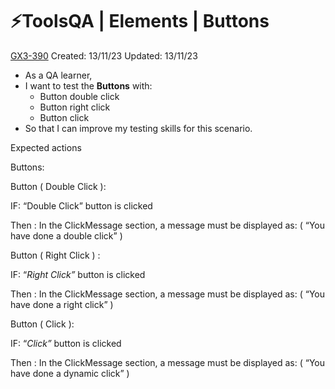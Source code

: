 # ⚡️ToolsQA | Elements | Buttons

[GX3-390](https://upexgalaxy30.atlassian.net/browse/GX3-390) Created: 13/11/23 Updated: 13/11/23

-   As a QA learner,
-   I want to test the **Buttons** with:
    -   Button double click
    -   Button right click
    -   Button click
-   So that I can improve my testing skills for this scenario.

Expected actions

Buttons:

Button ( Double Click ):

IF: “Double Click” button is clicked

Then : In the ClickMessage section, a message must be displayed as: ( “You have done a double click” )

Button ( Right Click ) :

IF: “_Right Click”_ button is clicked

Then : In the ClickMessage section, a message must be displayed as: ( “You have done a right click” )

Button ( Click ):

IF: “_Click”_ button is clicked

Then : In the ClickMessage section, a message must be displayed as: ( “You have done a dynamic click” )
